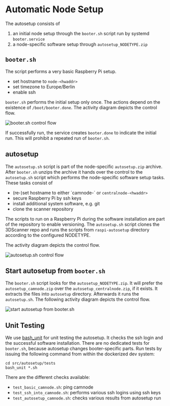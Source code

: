 # Automatic Node Setup

The autosetup consists of

1. an initial node setup through the `booter.sh` script run by systemd `booter.service`
1. a node-specific software setup through `autosetup_NODETYPE.zip`

## `booter.sh`

The script performs a very basic Raspberry Pi setup.

* set hostname to `node-<hwaddr>`
* set timezone to Europe/Berlin
* enable ssh 

`booter.sh` performs the initial setup only once. The actions depend on the existence of `/boot/booter.done`. The activity diagram depicts the control flow. 

![booter.sh control flow](http://www.plantuml.com/plantuml/png/3Sqn3i8m34RXlQU02yH3DwOEt803eDInQ4LY8_ktuFXaUdhJjmMg8qTVhgTopoRf_N80dxWHUVsMruaZzmnnDeKe2jiWRiBlrMczFxYgYjEeWPbc75JvkPlDBVXXsKJR5Fu0)

If successfully run, the service creates `booter.done` to indicate the initial run. This will prohibit a repeated run of `booter.sh`.

## autosetup

The `autosetup.sh` script is part of the node-specific `autosetup.zip` archive. After `booter.sh` unzips the archive it hands over the control to the `autosetup.sh` script which performs the node-specific software setup tasks. These tasks consist of

* (re-)set hostname to either ´camnode-<hwaddr>´ or `centralnode-<hwaddr>`   
* secure Raspberry Pi by ssh keys
* install additional system software, e.g. git
* clone the scanner repository

The scripts to run on a Raspberry Pi during the software installation are part of the repository to enable versioning. The `autosetup.sh` script clones the 3DScanner repo and runs the scripts from `raspi-autosetup` directory according to the configured NODETYPE.

The activity diagram depicts the control flow. 

![autosetup.sh control flow](http://www.plantuml.com/plantuml/png/3Ssn4S8m30NGFbF00bQHZYe56p009sGToM7BEUdhO7nSlV9j0NPaRylrC6bPDRrTTk2C6v7pjxmFxFdAK9TXK4EHqKcgocTrMkyFOJDrwXoOr251B4zEZ53aMV33igdLcVm1)

## Start autosetup from `booter.sh`

The `booter.sh` script looks for the `autosetup_NODETYPE.zip`. It will prefer the `autosetup_camnode.zip` over the `autosetup_centralnode.zip`, if it exists. It extracts the files into `autosetup` directory. Afterwards it runs the `autosetup.sh`. The following activity diagram depicts the control flow.

![start autosetup from booter.sh](http://www.plantuml.com/plantuml/png/3ST13i9020NGg-W5XaLthhs11sWeGsnZ2nFuH8_lh5xU_J0vgsl5UTk1aG-Yu6zx7zXhgzGGDwYXYLyaNUMp12tFbx2P1bsSc7IN99PrSvzTkU2fgD7mmny0)

## Unit Testing

We use [bash_unit](https://github.com/pgrange/bash_unit) for unit testing the autosetup. It checks the ssh login and the successful software installation. There are no dedicated tests for `booter.sh`, because autosetup changes booter-specific parts. Run tests by issuing the following command from within the dockerized dev system:

```
cd src/autosetup/tests
bash_unit *.sh
```

There are the different checks available:

* `test_basic_camnode.sh`: ping camnode
* `test_ssh_into_camnode.sh`: performs various ssh logins using ssh keys
* `test_autosetup_camnode.sh`: checks various results from autosetup run